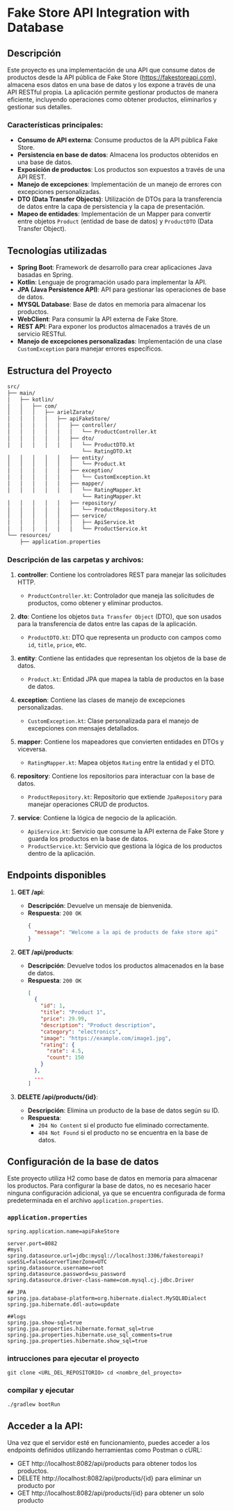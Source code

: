 # Fake Store API Integration with Database

## Descripción

Este proyecto es una implementación de una API que consume datos de productos desde la API pública de Fake Store (https://fakestoreapi.com), almacena esos datos en una base de datos y los expone a través de una API RESTful propia. La aplicación permite gestionar productos de manera eficiente, incluyendo operaciones como obtener productos, eliminarlos y gestionar sus detalles.

### Características principales:
- **Consumo de API externa**: Consume productos de la API pública Fake Store.
- **Persistencia en base de datos**: Almacena los productos obtenidos en una base de datos.
- **Exposición de productos**: Los productos son expuestos a través de una API REST.
- **Manejo de excepciones**: Implementación de un manejo de errores con excepciones personalizadas.
- **DTO (Data Transfer Objects)**: Utilización de DTOs para la transferencia de datos entre la capa de persistencia y la capa de presentación.
- **Mapeo de entidades**: Implementación de un Mapper para convertir entre objetos `Product` (entidad de base de datos) y `ProductDTO` (Data Transfer Object).

## Tecnologías utilizadas

- **Spring Boot**: Framework de desarrollo para crear aplicaciones Java basadas en Spring.
- **Kotlin**: Lenguaje de programación usado para implementar la API.
- **JPA (Java Persistence API)**: API para gestionar las operaciones de base de datos.
- **MYSQL Database**: Base de datos en memoria para almacenar los productos.
- **WebClient**: Para consumir la API externa de Fake Store.
- **REST API**: Para exponer los productos almacenados a través de un servicio RESTful.
- **Manejo de excepciones personalizadas**: Implementación de una clase `CustomException` para manejar errores específicos.

## Estructura del Proyecto


```bash
src/
├── main/
│   ├── kotlin/
│   │   ├── com/
│   │   │   ├── arielZarate/
│   │   │   │   ├── apiFakeStore/
│   │   │   │   │   ├── controller/
│   │   │   │   │   │   └── ProductController.kt
│   │   │   │   │   ├── dto/
│   │   │   │   │   │   └── ProductDTO.kt
                        └── RatingDTO.kt
│   │   │   │   │   ├── entity/
│   │   │   │   │   │   └── Product.kt
│   │   │   │   │   ├── exception/
│   │   │   │   │   │   └── CustomException.kt
│   │   │   │   │   ├── mapper/
│   │   │   │   │   │   └── RatingMapper.kt
                        └── RatingMapper.kt
│   │   │   │   │   ├── repository/
│   │   │   │   │   │   └── ProductRepository.kt
│   │   │   │   │   ├── service/
│   │   │   │   │   │   ├── ApiService.kt
│   │   │   │   │   │   └── ProductService.kt
└── resources/
    ├── application.properties


```


### Descripción de las carpetas y archivos:
1. **controller**: Contiene los controladores REST para manejar las solicitudes HTTP.
    - `ProductController.kt`: Controlador que maneja las solicitudes de productos, como obtener y eliminar productos.

2. **dto**: Contiene los objetos `Data Transfer Object` (DTO), que son usados para la transferencia de datos entre las capas de la aplicación.
    - `ProductDTO.kt`: DTO que representa un producto con campos como `id`, `title`, `price`, etc.

3. **entity**: Contiene las entidades que representan los objetos de la base de datos.
    - `Product.kt`: Entidad JPA que mapea la tabla de productos en la base de datos.

4. **exception**: Contiene las clases de manejo de excepciones personalizadas.
    - `CustomException.kt`: Clase personalizada para el manejo de excepciones con mensajes detallados.

5. **mapper**: Contiene los mapeadores que convierten entidades en DTOs y viceversa.
    - `RatingMapper.kt`: Mapea objetos `Rating` entre la entidad y el DTO.

6. **repository**: Contiene los repositorios para interactuar con la base de datos.
    - `ProductRepository.kt`: Repositorio que extiende `JpaRepository` para manejar operaciones CRUD de productos.

7. **service**: Contiene la lógica de negocio de la aplicación.
    - `ApiService.kt`: Servicio que consume la API externa de Fake Store y guarda los productos en la base de datos.
    - `ProductService.kt`: Servicio que gestiona la lógica de los productos dentro de la aplicación.

## Endpoints disponibles

1. **GET /api**:
    - **Descripción**: Devuelve un mensaje de bienvenida.
    - **Respuesta**: `200 OK`
      ```json
      {
        "message": "Welcome a la api de products de fake store api"
      }
      ```

2. **GET /api/products**:
    - **Descripción**: Devuelve todos los productos almacenados en la base de datos.
    - **Respuesta**: `200 OK`
      ```json
      [
        {
          "id": 1,
          "title": "Product 1",
          "price": 29.99,
          "description": "Product description",
          "category": "electronics",
          "image": "https://example.com/image1.jpg",
          "rating": {
            "rate": 4.5,
            "count": 150
          }
        },
        ...
      ]
      ```

3. **DELETE /api/products/{id}**:
    - **Descripción**: Elimina un producto de la base de datos según su ID.
    - **Respuesta**:
        - `204 No Content` si el producto fue eliminado correctamente.
        - `404 Not Found` si el producto no se encuentra en la base de datos.

## Configuración de la base de datos

Este proyecto utiliza H2 como base de datos en memoria para almacenar los productos. Para configurar la base de datos, no es necesario hacer ninguna configuración adicional, ya que se encuentra configurada de forma predeterminada en el archivo `application.properties`.

### `application.properties`
```properties
spring.application.name=apiFakeStore

server.port=8082
#mysl
spring.datasource.url=jdbc:mysql://localhost:3306/fakestoreapi?useSSL=false&serverTimerZone=UTC
spring.datasource.username=root
spring.datasource.password=su_password
spring.datasource.driver-class-name=com.mysql.cj.jdbc.Driver

## JPA
spring.jpa.database-platform=org.hibernate.dialect.MySQL8Dialect
spring.jpa.hibernate.ddl-auto=update

##logs
spring.jpa.show-sql=true
spring.jpa.properties.hibernate.format_sql=true
spring.jpa.properties.hibernate.use_sql_comments=true
spring.jpa.properties.hibernate.show_sql=true

```

### intrucciones para ejecutar el proyecto
`
git clone <URL_DEL_REPOSITORIO>
cd <nombre_del_proyecto>
`

### compilar y ejecutar 
`./gradlew bootRun
`



## Acceder a la API: 
Una vez que el servidor esté en funcionamiento, puedes acceder a los 
endpoints definidos utilizando herramientas como Postman o cURL:
- GET http://localhost:8082/api/products para obtener todos los productos.
- DELETE http://localhost:8082/api/products/{id} para eliminar un producto por 
- GET http://localhost:8082/api/products/{id} para obtener un solo producto